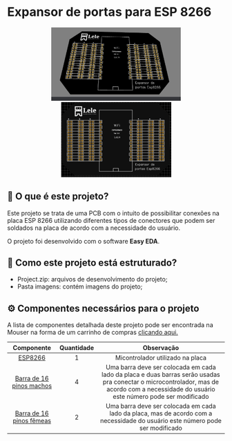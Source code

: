 # Expansor de portas para ESP 8266
<p align="center"><img src = "imagens/expansorEspGif.gif" width = "300"  alt = "Gif da placa em visualização 3d">
<img src = "imagens/expansorEspTop.png" width = "255"  alt = "Visualização 2d do top da placa"></p>

## 🤔 O que é este projeto?
Este projeto se trata de uma PCB com o intuito de possibilitar conexões na placa ESP 8266 utilizando diferentes tipos de conectores que podem ser soldados na placa de acordo com a necessidade do usuário.

O projeto foi desenvolvido com o software **Easy EDA**.

## 🤔 Como este projeto está estruturado?
* Project.zip: arquivos de desenvolvimento do projeto;
* Pasta imagens: contém imagens do projeto;

## ⚙️ Componentes necessários para o projeto
A lista de componentes detalhada deste projeto pode ser encontrada na Mouser na forma de um carrinho de compras [clicando aqui.](https://www.mouser.com/ProjectManager/ProjectDetail.aspx?AccessID=12FD2A6DC4)

|Componente|Quantidade|Observação|
|:----------:|:----------:|:----------:|
| [ESP8266](https://br.mouser.com/ProductDetail/485-3213)  | 1  | Micontrolador utilizado na placa  |
| [Barra de 16 pinos machos](https://br.mouser.com/ProductDetail/855-M20-9731646)  |  4 | Uma barra deve ser colocada em cada lado da placa e duas barras serão usadas pra conectar o microcontrolador, mas de acordo com a necessidade do usuário este número pode ser modificado |
| [Barra de 16 pinos fêmeas](https://br.mouser.com/ProductDetail/855-M22-7131642)| 2 | Uma barra deve ser colocada em cada lado da placa, mas de acordo com a necessidade do usuário este número pode ser modificado  |   |




